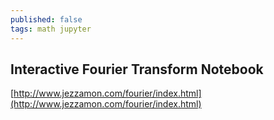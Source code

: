 ```yaml
---
published: false
tags: math jupyter
---
```

## Interactive Fourier Transform Notebook

[http://www.jezzamon.com/fourier/index.html](http://www.jezzamon.com/fourier/index.html)